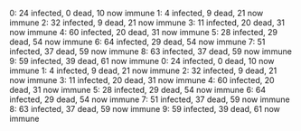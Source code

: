 
0: 24 infected, 0 dead, 10 now immune
1: 4 infected, 9 dead, 21 now immune
2: 32 infected, 9 dead, 21 now immune
3: 11 infected, 20 dead, 31 now immune
4: 60 infected, 20 dead, 31 now immune
5: 28 infected, 29 dead, 54 now immune
6: 64 infected, 29 dead, 54 now immune
7: 51 infected, 37 dead, 59 now immune
8: 63 infected, 37 dead, 59 now immune
9: 59 infected, 39 dead, 61 now immune
0: 24 infected, 0 dead, 10 now immune
1: 4 infected, 9 dead, 21 now immune
2: 32 infected, 9 dead, 21 now immune
3: 11 infected, 20 dead, 31 now immune
4: 60 infected, 20 dead, 31 now immune
5: 28 infected, 29 dead, 54 now immune
6: 64 infected, 29 dead, 54 now immune
7: 51 infected, 37 dead, 59 now immune
8: 63 infected, 37 dead, 59 now immune
9: 59 infected, 39 dead, 61 now immune